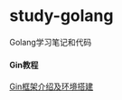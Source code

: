 # study-golang
Golang学习笔记和代码
#### Gin教程
[Gin框架介绍及环境搭建](https://www.qfgolang.com/?special=ginkuangjia&pid=2606)
